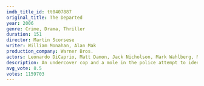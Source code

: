 ```yaml
---
imdb_title_id: tt0407887
original_title: The Departed
year: 2006
genre: Crime, Drama, Thriller
duration: 151
director: Martin Scorsese
writer: William Monahan, Alan Mak
production_company: Warner Bros.
actors: Leonardo DiCaprio, Matt Damon, Jack Nicholson, Mark Wahlberg, Martin Sheen, Ray Winstone, Vera Farmiga, Anthony Anderson, Alec Baldwin, Kevin Corrigan, James Badge Dale, David O'Hara, Mark Rolston, Robert Wahlberg, Kristen Dalton
description: An undercover cop and a mole in the police attempt to identify each other while infiltrating an Irish gang in South Boston.
avg_vote: 8.5
votes: 1159703
---
```

